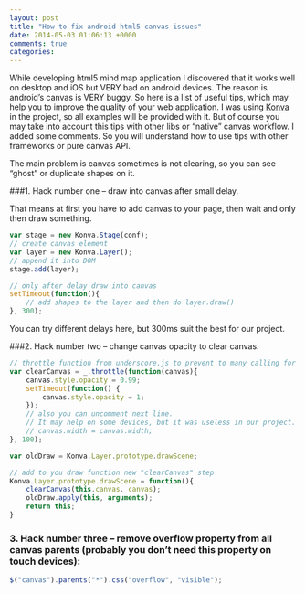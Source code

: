 ```yaml
---
layout: post
title: "How to fix android html5 canvas issues"
date: 2014-05-03 01:06:13 +0000
comments: true
categories: 
---
```


While developing html5 mind map application I discovered that it works well on desktop and iOS
but VERY bad on android devices. The reason is android’s canvas is VERY buggy.
So here is a list of useful tips, which may help you to improve the quality of your web application.
I was using [Konva](http://konvajs.github.io/) in the project, so all examples will be provided with it.
But of course you may take into account this tips with other libs or “native” canvas workflow.
I added some comments. So you will understand how to use tips with other frameworks or pure canvas API.

The main problem is canvas sometimes is not clearing, so you can see “ghost” or duplicate shapes on it.

###1. Hack number one – draw into canvas after small delay.

That means at first you have to add canvas to your page, then wait and only then draw something.

```javascript
var stage = new Konva.Stage(conf);
// create canvas element
var layer = new Konva.Layer();
// append it into DOM
stage.add(layer);

// only after delay draw into canvas
setTimeout(function(){
    // add shapes to the layer and then do layer.draw()
}, 300);
```

You can try different delays here, but 300ms suit the best for our project.


###2. Hack number two – change canvas opacity to clear canvas.

```javascript
// throttle function from underscore.js to prevent to many calling for performance reasons
var clearCanvas = _.throttle(function(canvas){
    canvas.style.opacity = 0.99;
    setTimeout(function() {
        canvas.style.opacity = 1;
    });
    // also you can uncomment next line.
    // It may help on some devices, but it was useless in our project.
    // canvas.width = canvas.width;
}, 100);

var oldDraw = Konva.Layer.prototype.drawScene;

// add to you draw function new "clearCanvas" step
Konva.Layer.prototype.drawScene = function(){
    clearCanvas(this.canvas._canvas);
    oldDraw.apply(this, arguments);
    return this;
}
```

### 3. Hack number three – remove overflow property from all canvas parents (probably you don’t need this property on touch devices):

```javascript
$("canvas").parents("*").css("overflow", "visible");
```
